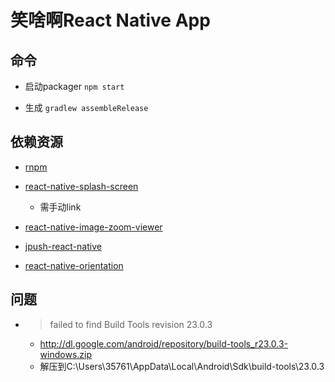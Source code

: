 # 笑啥啊React Native App

## 命令
- 启动packager
`npm start`

- 生成
`gradlew assembleRelease`

## 依赖资源
- [rnpm](https://github.com/rnpm/rnpm)

- [react-native-splash-screen](https://github.com/crazycodeboy/react-native-splash-screen)
    - 需手动link

- [react-native-image-zoom-viewer](https://github.com/ascoders/react-native-image-viewer)

- [jpush-react-native](https://github.com/jpush/jpush-react-native)

- [react-native-orientation](https://github.com/yamill/react-native-orientation)

## 问题
- > failed to find Build Tools revision 23.0.3
    - http://dl.google.com/android/repository/build-tools_r23.0.3-windows.zip
    - 解压到C:\Users\35761\AppData\Local\Android\Sdk\build-tools\23.0.3

